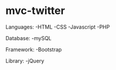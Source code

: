 # mvc-twitter

Languages:
-HTML
-CSS
-Javascript
-PHP

Database:
-mySQL

Framework:
-Bootstrap

Library:
-jQuery
